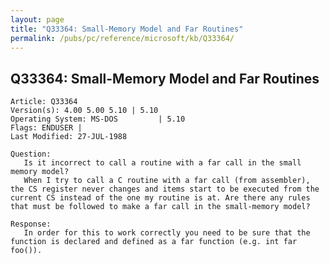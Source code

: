 ```yaml
---
layout: page
title: "Q33364: Small-Memory Model and Far Routines"
permalink: /pubs/pc/reference/microsoft/kb/Q33364/
---
```


## Q33364: Small-Memory Model and Far Routines

	Article: Q33364
	Version(s): 4.00 5.00 5.10 | 5.10
	Operating System: MS-DOS         | 5.10
	Flags: ENDUSER |
	Last Modified: 27-JUL-1988
	
	Question:
	   Is it incorrect to call a routine with a far call in the small
	memory model?
	   When I try to call a C routine with a far call (from assembler),
	the CS register never changes and items start to be executed from the
	current CS instead of the one my routine is at. Are there any rules
	that must be followed to make a far call in the small-memory model?
	
	Response:
	   In order for this to work correctly you need to be sure that the
	function is declared and defined as a far function (e.g. int far foo()).
